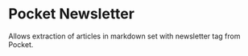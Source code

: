 # Pocket Newsletter

Allows extraction of articles in markdown set with newsletter tag from Pocket.
